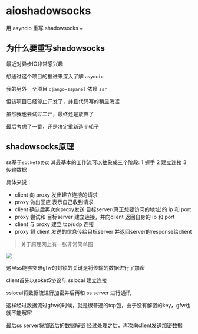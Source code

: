 # aioshadowsocks
用 asyncio 重写 shadowsocks ~


## 为什么要重写shadowsocks

最近对异步IO非常感兴趣

想通过这个项目的推进来深入了解 `asyncio`

我的另外一个项目 `django-sspanel` 依赖 `ssr`

但该项目已经停止开发了，并且代码写的稍显晦涩

虽然我也尝试过二开，最终还是放弃了

最后考虑了一番，还是决定重新造个轮子



## shadowsocks原理

ss基于`socket5协议`
其最基本的工作流可以抽象成三个阶段: 1 握手 2 建立连接 3 传输数据

具体来说：

* client 向 proxy 发出建立连接的请求
* proxy 做出回应 表示自己收到请求
* client 确认后再次向proxy发送 目标server(真正想要访问的地址)的 ip 和 port
* proxy 尝试和 目标server 建立连接，并向client 返回自身的 ip 和 port
* client 与 proxy 建立 tcp/udp 连接
* proxy 将 client 发送的信息传给目标server 并返回server的response给client

> 关于原理网上有一张非常简单图

![](http://opj9lh0x4.bkt.clouddn.com/18-7-28/71187557.jpg)

这里ss能够突破gfw的封锁的关键是将传输的数据进行了加密

client首先以soket5协议与 sslocal 建立连接

sslocal将数据流进行加密并后再和 ss server 进行通讯

这样经过数据流过gfw的时候，就是很普通的tcp包，由于没有解密的key，gfw也就不能解密 

最后ss server将加密后的数据解密 经过处理之后，再次向client发送加密数据